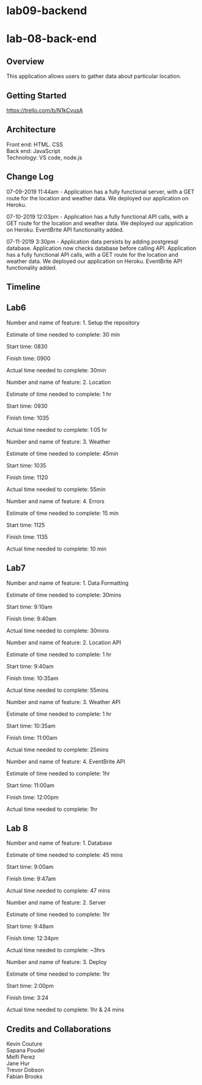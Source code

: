# lab09-backend
# lab-08-back-end

## Overview
This application allows users to gather data about particular location. 

## Getting Started
https://trello.com/b/N1kCvusA

## Architecture
Front end: HTML. CSS  
Back end: JavaScript  
Technology: VS code, node.js

## Change Log

07-09-2019 11:44am - Application has a fully functional server, with a GET route for the location and weather data. We deployed our application on Heroku. 

07-10-2019 12:03pm - Application has a fully functional API calls, with a GET route for the location and weather data. We deployed our application on Heroku. EventBrite API functionality added.  

07-11-2019 3:30pm - Application data persists by adding postgresql database. Application now checks database before calling API. Application has a fully functional API calls, with a GET route for the location and weather data. We deployed our application on Heroku. EventBrite API functionality added. 


## Timeline

## Lab6

Number and name of feature: 1. Setup the repository

Estimate of time needed to complete: 30 min

Start time: 0830

Finish time: 0900

Actual time needed to complete: 30min
    

Number and name of feature: 2. Location 

Estimate of time needed to complete: 1 hr

Start time: 0930

Finish time: 1035

Actual time needed to complete: 1:05 hr
  
  
Number and name of feature: 3. Weather

Estimate of time needed to complete: 45min

Start time: 1035

Finish time: 1120

Actual time needed to complete: 55min

  

Number and name of feature: 4. Errors

Estimate of time needed to complete: 15 min

Start time: 1125

Finish time: 1135

Actual time needed to complete: 10 min

## Lab7

Number and name of feature: 1. Data Formatting

Estimate of time needed to complete: 30mins  

Start time: 9:10am  

Finish time: 9:40am  

Actual time needed to complete: 30mins  



Number and name of feature: 2. Location API

Estimate of time needed to complete: 1 hr

Start time: 9:40am  

Finish time: 10:35am  

Actual time needed to complete: 55mins  



Number and name of feature: 3. Weather API

Estimate of time needed to complete: 1 hr  

Start time: 10:35am  

Finish time: 11:00am  

Actual time needed to complete: 25mins  


Number and name of feature: 4. EventBrite API

Estimate of time needed to complete: 1hr  

Start time: 11:00am  

Finish time: 12:00pm  

Actual time needed to complete: 1hr  


## Lab 8  
Number and name of feature: 1. Database

Estimate of time needed to complete: 45 mins

Start time: 9:00am

Finish time: 9:47am

Actual time needed to complete: 47 mins  

Number and name of feature: 2. Server  

Estimate of time needed to complete: 1hr  

Start time: 9:48am  

Finish time: 12:34pm

Actual time needed to complete:  ~3hrs

Number and name of feature: 3. Deploy 

Estimate of time needed to complete: 1hr  

Start time: 2:00pm 

Finish time: 3:24

Actual time needed to complete:  1hr & 24 mins


## Credits and Collaborations
Kevin Couture  
Sapana Poudel  
Melfi Perez  
Jane Hur  
Trevor Dobson  
Fabian Brooks
